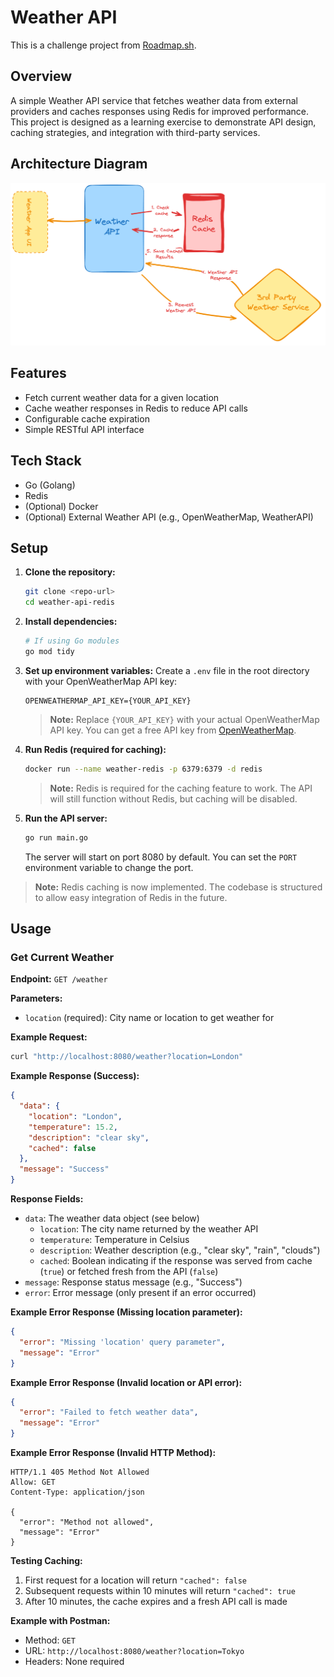 # Weather API

This is a challenge project from [Roadmap.sh](https://roadmap.sh/projects/weather-api-wrapper-service).

## Overview
A simple Weather API service that fetches weather data from external providers and caches responses using Redis for improved performance. This project is designed as a learning exercise to demonstrate API design, caching strategies, and integration with third-party services.

## Architecture Diagram
![Architecture Diagram](assets/arch-diagrams.png)

## Features
- Fetch current weather data for a given location
- Cache weather responses in Redis to reduce API calls
- Configurable cache expiration
- Simple RESTful API interface

## Tech Stack
- Go (Golang)
- Redis
- (Optional) Docker
- (Optional) External Weather API (e.g., OpenWeatherMap, WeatherAPI)

## Setup
1. **Clone the repository:**
   ```sh
   git clone <repo-url>
   cd weather-api-redis
   ```
2. **Install dependencies:**
   ```sh
   # If using Go modules
   go mod tidy
   ```
3. **Set up environment variables:**
   Create a `.env` file in the root directory with your OpenWeatherMap API key:
   ```
   OPENWEATHERMAP_API_KEY={YOUR_API_KEY}
   ```
   > **Note:** Replace `{YOUR_API_KEY}` with your actual OpenWeatherMap API key. You can get a free API key from [OpenWeatherMap](https://openweathermap.org/api).

4. **Run Redis (required for caching):**
   ```sh
   docker run --name weather-redis -p 6379:6379 -d redis
   ```
   > **Note:** Redis is required for the caching feature to work. The API will still function without Redis, but caching will be disabled.

5. **Run the API server:**
   ```sh
   go run main.go
   ```
   The server will start on port 8080 by default. You can set the `PORT` environment variable to change the port.

> **Note:** Redis caching is now implemented. The codebase is structured to allow easy integration of Redis in the future.

## Usage

### Get Current Weather

**Endpoint:** `GET /weather`

**Parameters:**
- `location` (required): City name or location to get weather for

**Example Request:**
```bash
curl "http://localhost:8080/weather?location=London"
```

**Example Response (Success):**
```json
{
  "data": {
    "location": "London",
    "temperature": 15.2,
    "description": "clear sky",
    "cached": false
  },
  "message": "Success"
}
```

**Response Fields:**
- `data`: The weather data object (see below)
  - `location`: The city name returned by the weather API
  - `temperature`: Temperature in Celsius
  - `description`: Weather description (e.g., "clear sky", "rain", "clouds")
  - `cached`: Boolean indicating if the response was served from cache (`true`) or fetched fresh from the API (`false`)
- `message`: Response status message (e.g., "Success")
- `error`: Error message (only present if an error occurred)

**Example Error Response (Missing location parameter):**
```json
{
  "error": "Missing 'location' query parameter",
  "message": "Error"
}
```

**Example Error Response (Invalid location or API error):**
```json
{
  "error": "Failed to fetch weather data",
  "message": "Error"
}
```

**Example Error Response (Invalid HTTP Method):**
```
HTTP/1.1 405 Method Not Allowed
Allow: GET
Content-Type: application/json

{
  "error": "Method not allowed",
  "message": "Error"
}
```

**Testing Caching:**
1. First request for a location will return `"cached": false`
2. Subsequent requests within 10 minutes will return `"cached": true`
3. After 10 minutes, the cache expires and a fresh API call is made

**Example with Postman:**
- Method: `GET`
- URL: `http://localhost:8080/weather?location=Tokyo`
- Headers: None required